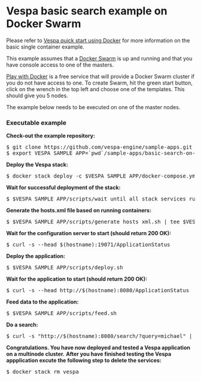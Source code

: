 <!-- Copyright 2018 Yahoo Holdings. Licensed under the terms of the Apache 2.0 license. See LICENSE in the project root. -->
# Vespa basic search example on Docker Swarm

Please refer to
[Vespa quick start using Docker](http://docs.vespa.ai/documentation/vespa-quick-start.html)
for more information on the basic single container example.

This example assumes that a [Docker Swarm](https://docs.docker.com/engine/swarm/) is up and running and that you have console access to one of the masters.

[Play with Docker](https://labs.play-with-docker.com) is a free service that will provide a Docker Swarm cluster if you do not have access to one. To create
Swarm, hit the green start button, click on the wrench in the top left and choose one of the templates. This should give you 5 nodes.

The example below needs to be executed on one of the master nodes.

### Executable example
**Check-out the example repository:**
<pre data-test="exec">
$ git clone https://github.com/vespa-engine/sample-apps.git
$ export VESPA_SAMPLE_APP=`pwd`/sample-apps/basic-search-on-docker-swarm
</pre>
**Deploy the Vespa stack:**
<pre data-test="exec">
$ docker stack deploy -c $VESPA_SAMPLE_APP/docker-compose.yml vespa
</pre>
**Wait for successful deployment of the stack:**
<pre data-test="exec">
$ $VESPA_SAMPLE_APP/scripts/wait_until_all_stack_services_running.sh
</pre>
**Generate the hosts.xml file based on running containers:**
<pre data-test="exec">
$ $VESPA_SAMPLE_APP/scripts/generate_hosts_xml.sh | tee $VESPA_SAMPLE_APP/src/main/application/hosts.xml
</pre>
**Wait for the configuration server to start (should return 200 OK):**
<pre data-test="exec" data-test-wait-for="200 OK">
$ curl -s --head $(hostname):19071/ApplicationStatus
</pre>
**Deploy the application:**
<pre data-test="exec">
$ $VESPA_SAMPLE_APP/scripts/deploy.sh
</pre>
**Wait for the application to start (should return 200 OK):**
<pre data-test="exec" data-test-wait-for="200 OK">
$ curl -s --head http://$(hostname):8080/ApplicationStatus
</pre>
**Feed data to the application:**
<pre data-test="exec">
$ $VESPA_SAMPLE_APP/scripts/feed.sh
</pre>
**Do a search:**
<pre data-test="exec">
$ curl -s "http://$(hostname):8080/search/?query=michael" | python -m json.tool
</pre>
**Congratulations. You have now deployed and tested a Vespa application on a multinode cluster.**
**After you have finished testing the Vespa appplication excute the following step to delete the services:**
<pre data-test="after">
$ docker stack rm vespa
</pre>

